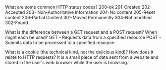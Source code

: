
What are some common HTTP status codes?
200-ok
201-Created
202-Accepted
203- Non-Authoritative Information
204-No content
205-Reset content
206-Partial Content
301-Moved Permanently
304-Not modified
302-Found

What is the difference between a GET request and a POST request? When might each be used?
GET - Requests data from a specified resource
POST - Submits data to be processed to a specified resource

What is a cookie (the technical kind, not the delicious kind)? How does it relate to HTTP requests?
It is a small piece of data sent from a website and stored in the user's web browser while the user is browsing.